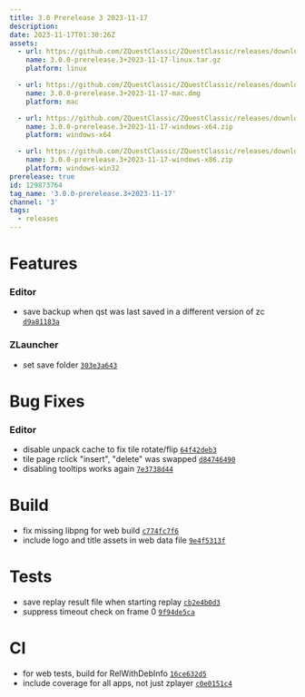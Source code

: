 ```yaml
---
title: 3.0 Prerelease 3 2023-11-17
description: 
date: 2023-11-17T01:30:26Z
assets: 
  - url: https://github.com/ZQuestClassic/ZQuestClassic/releases/download/3.0.0-prerelease.3%2B2023-11-17/3.0.0-prerelease.3%2B2023-11-17-linux.tar.gz
    name: 3.0.0-prerelease.3+2023-11-17-linux.tar.gz
    platform: linux

  - url: https://github.com/ZQuestClassic/ZQuestClassic/releases/download/3.0.0-prerelease.3%2B2023-11-17/3.0.0-prerelease.3%2B2023-11-17-mac.dmg
    name: 3.0.0-prerelease.3+2023-11-17-mac.dmg
    platform: mac

  - url: https://github.com/ZQuestClassic/ZQuestClassic/releases/download/3.0.0-prerelease.3%2B2023-11-17/3.0.0-prerelease.3%2B2023-11-17-windows-x64.zip
    name: 3.0.0-prerelease.3+2023-11-17-windows-x64.zip
    platform: windows-x64

  - url: https://github.com/ZQuestClassic/ZQuestClassic/releases/download/3.0.0-prerelease.3%2B2023-11-17/3.0.0-prerelease.3%2B2023-11-17-windows-x86.zip
    name: 3.0.0-prerelease.3+2023-11-17-windows-x86.zip
    platform: windows-win32
prerelease: true
id: 129873764
tag_name: '3.0.0-prerelease.3+2023-11-17'
channel: '3'
tags:
  - releases
---
```





# Features

### Editor

- save backup when qst was last saved in a different version of zc [`d9a81183a`](https://github.com/ZQuestClassic/ZQuestClassic/commit/d9a81183a4868c9b7b332a6fa111c8c3b5fa1a41)

### ZLauncher

- set save folder [`303e3a643`](https://github.com/ZQuestClassic/ZQuestClassic/commit/303e3a64397f54d484fb48d34b1dcd8ee103fb7d)

# Bug Fixes

### Editor

- disable unpack cache to fix tile rotate/flip [`64f42deb3`](https://github.com/ZQuestClassic/ZQuestClassic/commit/64f42deb336f010e82bc5066057bb61dc5589060)
- tile page rclick "insert", "delete" was swapped [`d84746490`](https://github.com/ZQuestClassic/ZQuestClassic/commit/d8474649075d942bdb5975dba736d8c30487aafd)
- disabling tooltips works again [`7e3738d44`](https://github.com/ZQuestClassic/ZQuestClassic/commit/7e3738d4481f55401b3c7b76699b49f1d268b3ed)

# Build

- fix missing libpng for web build [`c774fc7f6`](https://github.com/ZQuestClassic/ZQuestClassic/commit/c774fc7f6ea8c6289e9a06513a062a1c3800b9c4)
- include logo and title assets in web data file [`9e4f5313f`](https://github.com/ZQuestClassic/ZQuestClassic/commit/9e4f5313f59801ba9b0b1b08d54084e552d9773e)

# Tests

- save replay result file when starting replay [`cb2e4b0d3`](https://github.com/ZQuestClassic/ZQuestClassic/commit/cb2e4b0d3731209a912c0fc6be51aa669e20a47e)
- suppress timeout check on frame 0 [`9f94de5ca`](https://github.com/ZQuestClassic/ZQuestClassic/commit/9f94de5ca02ea6dd79a1ca73a00a0e43b80c8734)

# CI

- for web tests, build for RelWithDebInfo [`16ce632d5`](https://github.com/ZQuestClassic/ZQuestClassic/commit/16ce632d59cc0e38f7ee2e6a397ddbb95a56a2c1)
- include coverage for all apps, not just zplayer [`c0e0151c4`](https://github.com/ZQuestClassic/ZQuestClassic/commit/c0e0151c499e52c41af50a84f2c517971a1ddc4b)
